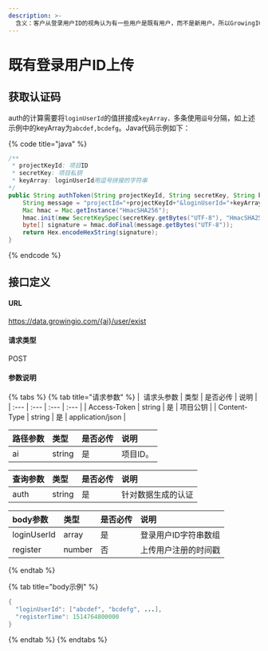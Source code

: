 ```yaml
---
description: >-
  含义：客户从登录用户ID的视角认为有一些用户是既有用户，而不是新用户。所以GrowingIO暴露了一个接口来定义某一些登录用户ID为既有用户，并不是新用户。同时，还提供上传登录用户的注册时间，来告诉GrowingIO该用户成为新用户的时间。
---
```


# 既有登录用户ID上传

## 获取认证码

auth的计算需要将`loginUserId`的值拼接成`keyArray，`多条使用`逗号`分隔，如上述示例中的keyArray为`abcdef,bcdefg`。Java代码示例如下：

{% code title="java" %}
```java
/**
 * projectKeyId: 项目ID
 * secretKey: 项目私钥
 * keyArray: loginUserId用逗号拼接的字符串
*/ 
public String authToken(String projectKeyId, String secretKey, String keyArray) throws Exception {
    String message = "projectId="+projectKeyId+"&loginUserId="+keyArray;
    Mac hmac = Mac.getInstance("HmacSHA256");
    hmac.init(new SecretKeySpec(secretKey.getBytes("UTF-8"), "HmacSHA256"));
    byte[] signature = hmac.doFinal(message.getBytes("UTF-8"));
    return Hex.encodeHexString(signature);
}
```
{% endcode %}

## 接口定义

#### URL

https://data.growingio.com/{ai}/user/exist

#### 请求类型

POST

#### 参数说明

{% tabs %}
{% tab title="请求参数" %}
|  请求头参数 | 类型 | 是否必传 | 说明 |
| :--- | :--- | :--- | :--- |
| Access-Token | string | 是 | 项目公钥 |
| Content-Type | string | 是 | application/json |

| 路径参数 | 类型 | 是否必传 | 说明 |
| :--- | :--- | :--- | :--- |
| ai | string | 是 | 项目ID。 |

| 查询参数 | 类型 | 是否必传 | 说明 |
| :--- | :--- | :--- | :--- |
| auth | string | 是 | 针对数据生成的认证 |

| body参数 | 类型 | 是否必传 | 说明 |
| :--- | :--- | :--- | :--- |
| loginUserId | array | 是 | 登录用户ID字符串数组 |
| register | number | 否 | 上传用户注册的时间戳 |
{% endtab %}

{% tab title="body示例" %}


```java
{
  "loginUserId": ["abcdef", "bcdefg", ...],
  "registerTime": 1514764800000
}
```
{% endtab %}
{% endtabs %}



